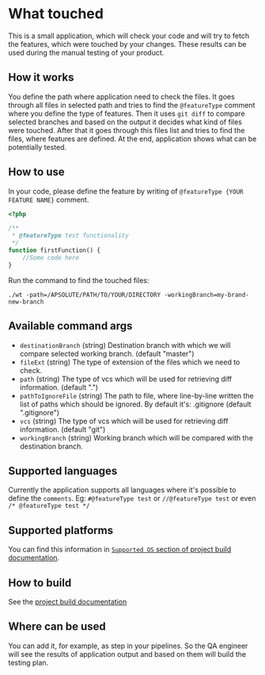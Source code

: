 # What touched
This is a small application, which will check your code and will try to fetch the features, which were touched by your changes. These results can be used during the manual testing of your product.

## How it works
You define the path where application need to check the files. It goes through all files in selected path and tries to find the `@featureType` comment where you define the type of features. Then it uses `git diff` to compare selected branches and based on the output it decides what kind of files were touched.
After that it goes through this files list and tries to find the files, where features are defined. At the end, application shows what can be potentially tested.

## How to use
In your code, please define the feature by writing of `@featureType {YOUR FEATURE NAME}` comment.
```php
<?php

/**
 * @featureType test functionality
 */
function firstFunction() {
    //Some code here
}
```

Run the command to find the touched files:
```shell script
./wt -path=/APSOLUTE/PATH/TO/YOUR/DIRECTORY -workingBranch=my-brand-new-branch
```

## Available command args
- `destinationBranch` (string)
Destination branch with which we will compare selected working branch. (default "master")
- `fileExt` (string)
The type of extension of the files which we need to check.
- `path` (string)
The type of vcs which will be used for retrieving diff information. (default ".")
- `pathToIgnoreFile` (string)
The path to file, where line-by-line written the list of paths which should be ignored. By default it's: .gitignore (default ".gitignore")
- `vcs` (string)
The type of vcs which will be used for retrieving diff information. (default "git")
- `workingBranch` (string)
Working branch which will be compared with the destination branch.

## Supported languages
Currently the application supports all languages where it's possible to define the `comments`. Eg: `#@featureType test` or `//@featureType test` or even `/* @featureType test */`

## Supported platforms
You can find this information in [`Supported OS` section of project build documentation](documentation/build.md).

## How to build
See the [project build documentation](documentation/build.md)

## Where can be used
You can add it, for example, as step in your pipelines. So the QA engineer will see the results of application output and based on them will build the testing plan.
